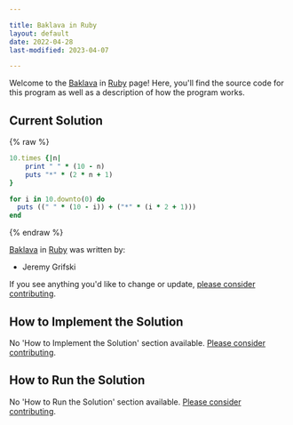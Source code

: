 ```yaml
---

title: Baklava in Ruby
layout: default
date: 2022-04-28
last-modified: 2023-04-07

---
```


Welcome to the [Baklava](https://sampleprograms.io/projects/baklava) in [Ruby](https://sampleprograms.io/languages/ruby) page! Here, you'll find the source code for this program as well as a description of how the program works.

## Current Solution

{% raw %}

```ruby
10.times {|n|
    print " " * (10 - n)
    puts "*" * (2 * n + 1)
}

for i in 10.downto(0) do
  puts ((" " * (10 - i)) + ("*" * (i * 2 + 1)))
end
```

{% endraw %}

[Baklava](https://sampleprograms.io/projects/baklava) in [Ruby](https://sampleprograms.io/languages/ruby) was written by:

- Jeremy Grifski

If you see anything you'd like to change or update, [please consider contributing](https://github.com/TheRenegadeCoder/sample-programs).

## How to Implement the Solution

No 'How to Implement the Solution' section available. [Please consider contributing](https://github.com/TheRenegadeCoder/sample-programs-website).

## How to Run the Solution

No 'How to Run the Solution' section available. [Please consider contributing](https://github.com/TheRenegadeCoder/sample-programs-website).